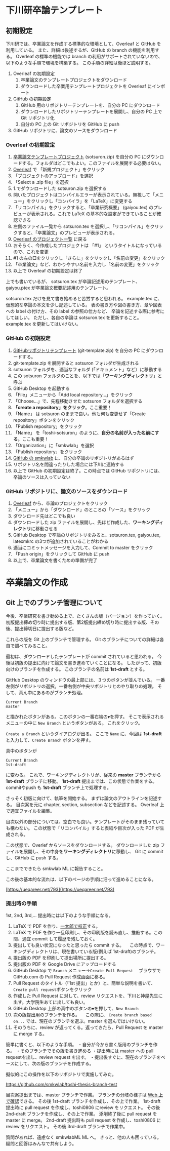 # 下川研卒論テンプレート

## 初期設定

下川研では、卒業論文を作成する標準的な環境として、Overleaf と GitHub を利用している。
また、詳細は後述するが、GitHub の branch の機能を利用する。
Overleaf の標準の機能では branch の利用がサポートされていないので、以下のような手順で環境を構築する。
この手順の詳細は後ほど説明する。

1. Overleaf の初期設定
   1. 卒業論文のテンプレートプロジェクトをダウンロード
   1. ダウンロードした卒業用テンプレートプロジェクトを Overleaf にインポート
1. GitHub の初期設定
   1. GitHub 用のリポジトリーテンプレートを、自分の PC にダウンロード
   1. ダウンロードしたリポジトリーテンプレートを展開し、自分の PC 上で Git リポジトリ化
   1. 自分の PC 上の Git リポジトリを GitHub に push
1. GitHub リポジトリに、論文のソースをダウンロード

### Overleaf の初期設定

1. [卒業論文テンプレートプロジェクト](http://www.is.kyusan-u.ac.jp/~toshi/sotsuron/sotsuron.zip) 
(sotsuron.zip) を自分の PC にダウンロードする。フォルダはどこでもよい。このファイルを展開する必要はない。
1. [Overleaf](https://ja.overleaf.com/project) で 「新規プロジェクト」をクリック
1. 「プロジェクトのアップロード」を選択
1. 「Select a .zip file」を選択
1. 1.でダウンロードした sotsuron.zip を選択する
1. 開いたプロジェクトはコンパイルエラーが表示されている。無視して「メニュー」をクリックし「コンパイラ」を「LaTeX」に変更する
1. 「リコンパイル」をクリックすると、「卒業研究概要」 (gaiyou.tex) のプレビューが表示される。これで LaTeX の基本的な設定ができていることが確認できる
1. 左側のファイル一覧から sotsuron.tex を選択し、「リコンパイル」をクリックすると、「卒業論文」のプレビューが表示される。
1. [Overleaf のプロジェクト一覧](https://ja.overleaf.com/project) に戻る
1. おそらく、今作成したプロジェクトは 「#1」 というタイトルになっているので、これを変更
  1. #1 の左の□をクリックし「さらに」をクリックし「名前の変更」をクリック
  1. 「卒業論文」など、わかりやすい名前を入力し「名前の変更」をクリック
1. 以上で Overleaf の初期設定は終了

上でも書いているが、
sotsuron.tex が卒論記述用のテンプレート、
gaiyou.ptex が卒業論文概要記述用のテンプレート。

sotsuron.tex だけを見て書き始めると苦労すると思われる。
example.tex に、仮想的な卒論の本文を少し記述している。
表の書き方や図の書き方、章や図表への label の付け方、その label の参照の仕方など、
卒論を記述する際に参考にしてほしい。
ただし、各自の卒論は sotsuron.tex を更新すること。
example.tex を更新してはいけない。

### GitHub の初期設定
1. [GitHubリポジトリテンプレート](http://www.is.kyusan-u.ac.jp/~toshi/sotsuron/git-template.zip) 
(git-template.zip) を自分の PC にダウンロードする。
1. git-template.zip を展開すると sotsuron フォルダが生成される
1. sotsuron フォルダを、適当なフォルダ (「ドキュメント」など）に移動する
  1. この sotsuron フォルダのことを、以下では「**ワーキングディレクトリ**」と呼ぶ
1. GitHub Desktop を起動する
1. 「File」メニューから「Add local repository...」をクリック
1. 「Choose...」で、先程移動させた sotsuron フォルダを選択する
1. **「create a repository」をクリック**。ここ重要！
1. 「Name」 は sotsuron のままで良い。他も何も変更せず「Create repository」ボタンをクリック
1. 「Publish repository」をクリック
1. 「Name」 を「toshi-sotsuron」のように、**自分の名前が入った名前にする**。ここも重要！
1. 「Organization」に「smkwlab」を選択
1. 「Publish repository」をクリック
1. [GitHub の smkwlab](https://github.com/smkwlab) に、自分の卒論のリポジトリがあるはず
  1. リポジトリ名を間違ったりした場合には下川に連絡する
1. 以上で GitHub の初期設定は終了。この時点では GitHub リポジトリには、卒論のソースは入っていない


### GitHub リポジトリに、論文のソースをダウンロード
1. [Overleaf](https://ja.overleaf.com/project) から、卒論のプロジェクトをクリック
1. 「メニュー」から「ダウンロード」のところの「ソース」をクリック
1. ダウンロード先はどこでも良い
1. ダウンロードした zip ファイルを展開し、先ほど作成した、**ワーキングディレクトリ**に移動させる
1. GitHub Desktop で卒論のリポジトリをみると、sotsuron.tex, gaiyou.tex, latexmkrc の3つが追加されていることがわかる
1. 適当にコミットメッセージを入力して、Commit to master をクリック
1. 「Push origin」をクリックして GitHub に push
1. 以上で、卒業論文を書くための準備が完了


# 卒業論文の作成

## Git 上でのブランチ管理について

今後、卒業研究を書き勧める上で、たくさんの版（バージョン）を作っていく。
初版提出締め切り時に提出する版、第2版提出締め切り時に提出する版、その後、提出締切日に提出する版など。

これらの版を Git 上のブランチで管理する。
Git のブランチについての詳細は各自で調べてみること。

最初は、ダウンロードしたテンプレートが commit されていると思われる。
今後は初版の提出に向けて論文を書き進めていくことになる。
したがって、初版向けのブランチを作成する。
このブランチの名前は **1st-draft** とする。

GitHub Desktop のウィンドウの最上部には、３つのボタンが並んでいる。
一番左側がリポジトリの選択。一番右側が中央リポジトリとのやり取りの処理。
そして、真ん中にあるのがブランチ処理。

```
Current Branch
master
```

と描かれたボタンがある。このボタンの一番右端の``▼``を押す。
そこで表示されるメニューの中に ``New Branch`` というボタンがある。
これをクリック。

`Create a Branch` というダイアログが出る。
ここで `Name` に、今回は
**1st-draft** と入力して、``Create Branch`` ボタンを押す。

真中のボタンが

```
Current Branch
1st-draft
```

に変わる。
これで、ワーキングディレクトリが、従来の **master** ブランチから
**1st-draft** ブランチに移動。
**1st-draft** 提出までは、この状態で作業をする。
commitやpush も **1st-draft** ブランチ上で処理する。

さっそく初版に向けて、執筆を開始する。
まずは論文のアウトラインを記述する。
目次案を元に chapter, section, subsection などを記述する。
Overleaf 上で適宜ファイルを編集。

目次以外の部分については、空白でも良い。テンプレートがそのまま残っていても構わない。
この状態で「リコンパイル」すると表紙や目次が入った PDF が生成される。

この状態で、Overlef からソースをダウンロードする。
ダウンロードした zip ファイルを展開し、その中身を**ワーキングディレクトリ**に移動し、
Git に commit し、GitHub に push する。

ここまでできたら smkwlab ML に報告すること。

この後の基本的な流れは、以下のページの手順に沿って進めることになる。

[https://ueqareer.net/793](https://ueqareer.net/793)

### 提出時の手順

1st, 2nd, 3rd,... 提出時には以下のような手順になる。

1. LaTeX で PDF を作り、[一太郎で校正](README-ichitaro.md)する。
2. LaTeX で PDF を作り一旦印刷し、その印刷版を読み直し、推敲する。この間、適宜 commit して履歴を残しておく。
3. 提出しても良い状況になったと思ったら commit する。
　この時点で、ワーキングディレクトリは、現在書いている版(例えば 1st-draft)のブランチ。
4. 提出版の PDF を印刷して提出場所に提出する。
5. 提出版の PDF を Google Drive にアップロードする
6. GitHub Desktop で ``Branch`` メニュー→``Create Pull Request``
　ブラウザで GitHub.com の Pull Request 作成画面に移る。
7. Pull Request のタイトル（「1st 提出」とか）と、簡単な説明を書いて、``Create pull request``ボタンをクリック
8. 作成した Pull Request に対して、review リクエストを、下川と神屋先生に出す。大学院生あてに出しても良い。
8. GitHub Desktop 上部の真中のボタンの``▼``を押して、``New Branch``
9. 次の版提出用のブランチを作る。
　この際に、 ``Create branch based on...`` では、現在のブランチを選ぶ。master を選んではいけない。
10. そのうちに、review が返ってくる。返ってきたら、Pull Request を master に merge する。

簡単に書くと、以下のような手順。
・自分が今から書く版用のブランチを作る。
・そのブランチでその版を書き進める
・提出時には master への pull requestを出し、review request を出す。
・提出後すぐに、現在のブランチをベースにして、次の版のブランチを作成する。

擬似的にこの操作を以下のリポジトリで実施してみた。

 https://github.com/smkwlab/toshi-thesis-branch-test

目次案提出までは、master ブランチで作業。
ブランチの分岐の様子は [Web 上で確認](https://github.com/smkwlab/toshi-thesis-branch-test/network)できる。
その後 1st-draft ブランチを作成し、その上で作業。
1st-draft 提出時に pull request を作成し、toshi0806 にreview をリクエスト。
その後 2nd-draft ブランチを作成し、その上で作業。
添削終了後に pull request を master に merge。
2nd-draft 提出時も pull request を作成し、toshi0806 に review をリクエスト。
その後 3rd-draft ブランチで作業中。

質問があれば、遠慮なく smkwlabML ML へ。
きっと、他の人も困っている。
疑問と回答はみんなで共有しよう。
